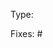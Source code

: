 <!--
Please enter "Bugfix", "Improvement" or "Feature" here.
Features will only get included in new major and minor versions and should be based on the master branch,
while bugfixes will be released to `@latest` more quickly and should be based on the support branch of the current minor version, e.g. `support/4.1`.
Don't worry - bugfixes will also be merged back to master, if applicable.
-->
Type: 
<!--
Enter the issue ID(s) of the issue(s) this pull request fixes here.
PLEASE DO NOT SUBMIT PULL REQUESTS WITHOUT FIRST FILING AN ISSUE.
In case of bugs, no further discussion is required and you can submit a fix immediately.
For improvements and features, please allow for at least 24 hours after filing the issue for discussion about a shallow plan whether and how it should be implemented in order to not waste your time.
-->
Fixes: #

<!-- Here you can explain in further detail what your pull request contains. -->
